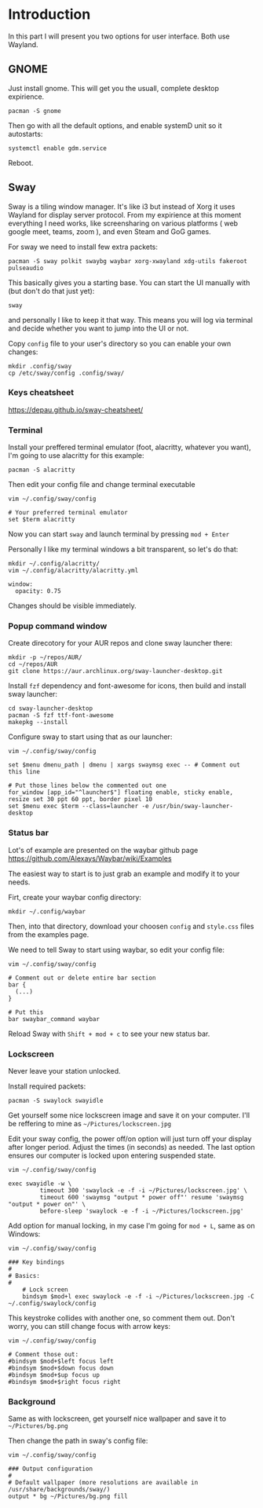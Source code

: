 # Introduction

In this part I will present you two options for user interface. Both use Wayland.

## GNOME

Just install gnome. This will get you the usuall, complete desktop expirience.

```
pacman -S gnome
```

Then go with all the default options, and enable systemD unit so it autostarts:

```
systemctl enable gdm.service
```

Reboot.


## Sway

Sway is a tiling window manager. It's like i3 but instead of Xorg it uses Wayland for display server protocol. From my expirience at this moment everything I need works, 
like screensharing on various platforms ( web google meet, teams, zoom ), and even Steam and GoG games.

For sway we need to install few extra packets:

```
pacman -S sway polkit swaybg waybar xorg-xwayland xdg-utils fakeroot pulseaudio
```

This basically gives you a starting base. You can start the UI manually with (but don't do that just yet):

```
sway
```

and personally I like to keep it that way. This means you will log via terminal and decide whether you want to jump into the UI or not.

Copy `config` file to your user's directory so you can enable your own changes:

```
mkdir .config/sway
cp /etc/sway/config .config/sway/
```

### Keys cheatsheet

https://depau.github.io/sway-cheatsheet/

### Terminal

Install your preffered terminal emulator (foot, alacritty, whatever you want), I'm going to use alacritty for this example:

```
pacman -S alacritty
```

Then edit your config file and change terminal executable

```
vim ~/.config/sway/config

# Your preferred terminal emulator
set $term alacritty
```

Now you can start `sway` and launch terminal by pressing `mod + Enter`

Personally I like my terminal windows a bit transparent, so let's do that:

```
mkdir ~/.config/alacritty/
vim ~/.config/alacritty/alacritty.yml

window:
  opacity: 0.75

```

Changes should be visible immediately.

### Popup command window

Create direcotory for your AUR repos and clone sway launcher there:

```
mkdir -p ~/repos/AUR/
cd ~/repos/AUR
git clone https://aur.archlinux.org/sway-launcher-desktop.git
```

Install `fzf` dependency and font-awesome for icons, then build and install sway launcher:

```
cd sway-launcher-desktop
pacman -S fzf ttf-font-awesome
makepkg --install
```

Configure sway to start using that as our launcher:

```
vim ~/.config/sway/config

set $menu dmenu_path | dmenu | xargs swaymsg exec -- # Comment out this line

# Put those lines below the commented out one
for_window [app_id="^launcher$"] floating enable, sticky enable, resize set 30 ppt 60 ppt, border pixel 10
set $menu exec $term --class=launcher -e /usr/bin/sway-launcher-desktop

```


### Status bar

Lot's of example are presented on the waybar github page https://github.com/Alexays/Waybar/wiki/Examples

The easiest way to start is to just grab an example and modify it to your needs.

Firt, create your waybar config directory:

```
mkdir ~/.config/waybar
```

Then, into that directory, download your choosen `config` and `style.css` files from the examples page.

We need to tell Sway to start using waybar, so edit your config file:

```
vim ~/.config/sway/config

# Comment out or delete entire bar section
bar {
  (...)
}

# Put this
bar swaybar_command waybar
```

Reload Sway with `Shift + mod + c` to see your new status bar.

### Lockscreen

Never leave your station unlocked.

Install required packets:

```
pacman -S swaylock swayidle
```

Get yourself some nice lockscreen image and save it on your computer. I'll be reffering to mine as `~/Pictures/lockscreen.jpg`

Edit your sway config, the power off/on option will just turn off your display after longer period. Adjust the times (in seconds) as needed. The last option ensures our computer is locked upon entering suspended state.

```
vim ~/.config/sway/config

exec swayidle -w \
         timeout 300 'swaylock -e -f -i ~/Pictures/lockscreen.jpg' \
         timeout 600 'swaymsg "output * power off"' resume 'swaymsg "output * power on"' \
         before-sleep 'swaylock -e -f -i ~/Pictures/lockscreen.jpg'
```

Add option for manual locking, in my case I'm going for `mod + L`, same as on Windows:

```
vim ~/.config/sway/config

### Key bindings
#
# Basics:
#
    # Lock screen
    bindsym $mod+l exec swaylock -e -f -i ~/Pictures/lockscreen.jpg -C ~/.config/swaylock/config
```

This keystroke collides with another one, so comment them out. Don't worry, you can still change focus with arrow keys:

```
vim ~/.config/sway/config

# Comment those out:
#bindsym $mod+$left focus left
#bindsym $mod+$down focus down
#bindsym $mod+$up focus up
#bindsym $mod+$right focus right
```

### Background

Same as with lockscreen, get yourself nice wallpaper and save it to `~/Pictures/bg.png`

Then change the path in sway's config file:

```
vim ~/.config/sway/config

### Output configuration
#
# Default wallpaper (more resolutions are available in /usr/share/backgrounds/sway/)
output * bg ~/Pictures/bg.png fill
```
